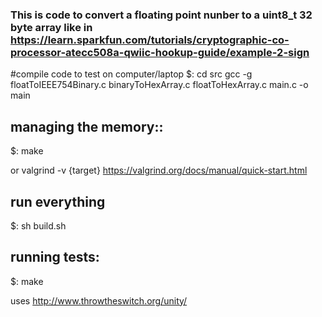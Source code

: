 ### This is code to convert a floating point nunber to a  uint8_t 32 byte array like in https://learn.sparkfun.com/tutorials/cryptographic-co-processor-atecc508a-qwiic-hookup-guide/example-2-sign

#compile code to test on computer/laptop
$: cd src 
gcc -g floatToIEEE754Binary.c binaryToHexArray.c floatToHexArray.c main.c -o main

## managing the memory::
$: make

or
valgrind -v {target}
https://valgrind.org/docs/manual/quick-start.html

## run everything
$: sh build.sh

## running tests:
$: make

uses
http://www.throwtheswitch.org/unity/
